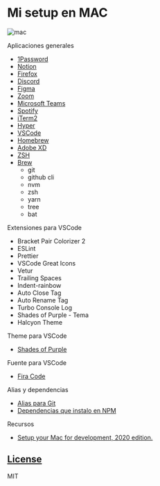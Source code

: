 # Mi setup en MAC

![mac](https://media.giphy.com/media/bfrlODgSLqXxS/source.gif)

Aplicaciones generales

- [1Password](https://1password.com/es/)
- [Notion](https://www.notion.so/)
- [Firefox](https://www.mozilla.org/es-MX/firefox/new/)
- [Discord](https://discord.com/)
- [Figma](https://www.figma.com)
- [Zoom](https://zoom.us/)
- [Microsoft Teams](https://www.microsoft.com/es-mx/microsoft-365/microsoft-teams/group-chat-software)
- [Spotify](https://www.spotify.com/mx/)
- [iTerm2](https://iterm2.com)
- [Hyper](https://hyper.is/)
- [VSCode](https://code.visualstudio.com/)
- [Homebrew](https://brew.sh/)
- [Adobe XD](https://www.adobe.com/mx/products/xd.html)
- [ZSH](https://ohmyz.sh/)
- [Brew](https://brew.sh/)
    * git
    * github cli
    * nvm
    * zsh
    * yarn
    * tree
    * bat

Extensiones para VSCode

- Bracket Pair Colorizer 2
- ESLint
- Prettier
- VSCode Great Icons
- Vetur
- Trailing Spaces
- Indent-rainbow
- Auto Close Tag
- Auto Rename Tag
- Turbo Console Log
- Shades of Purple - Tema
- Halcyon Theme

Theme para VSCode

- [Shades of Purple](https://marketplace.visualstudio.com/items?itemName=ahmadawais.shades-of-purple)

Fuente para VSCode

- [Fira Code](https://github.com/tonsky/FiraCode)

Alias y dependencias

- [Alias para Git](https://gist.github.com/efrenmartinez/fbb356eb168205b8d7090e26aae586f5)
- [Dependencias que instalo en NPM](packages-install.md)

Recursos
- [Setup your Mac for development, 2020 edition.](https://dev.to/v3frankie/setup-your-mac-for-development-2020-edition-1c8a)
## [License](https://choosealicense.com/licenses/mit/)

MIT
